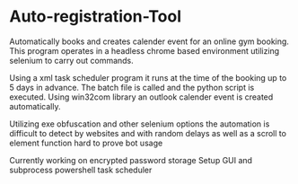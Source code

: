 # Auto-registration-Tool
Automatically books and creates calender event for an online gym booking.
This program operates in a headless chrome based environment utilizing selenium to carry out commands.

Using a xml task scheduler program it runs at the time of the booking up to 5 days in advance.
The batch file is called and the python script is executed.
Using win32com library an outlook calender event is created automatically. 

Utilizing exe obfuscation and other selenium options the automation is difficult to detect by websites and with random delays as well as a scroll to element function hard to prove bot usage

Currently working on encrypted password storage
Setup GUI
and subprocess powershell task scheduler 

